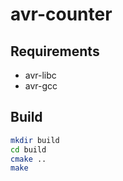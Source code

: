 # avr-counter

## Requirements
- avr-libc
- avr-gcc

## Build
```bash
mkdir build
cd build
cmake ..
make
```